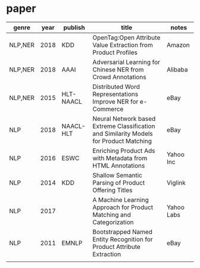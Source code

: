 # paper


| genre   | year | publish   | title                                                                                  | notes      |
| ------- | ---- | --------- | -------------------------------------------------------------------------------------- | ---------- |
| NLP,NER | 2018 | KDD       | OpenTag:Open Attribute Value Extraction from Product Profiles                          | Amazon     |
| NLP,NER | 2018 | AAAI      | Adversarial Learning for Chinese NER from Crowd Annotations                            | Alibaba    |
| NLP,NER | 2015 | HLT-NAACL | Distributed Word Representations Improve NER for e-Commerce                            | eBay       |
| NLP     | 2018 | NAACL-HLT | Neural Network based Extreme Classification and Similarity Models for Product Matching | eBay       |
| NLP     | 2016 | ESWC      | Enriching Product Ads with Metadata from HTML Annotations                              | Yahoo Inc  |
| NLP     | 2014 | KDD       | Shallow Semantic Parsing of Product Offering Titles                                    | Viglink    |
| NLP     | 2017 |           | A Machine Learning Approach for Product Matching and Categorization                    | Yahoo Labs |
| NLP     | 2011 | EMNLP     | Bootstrapped Named Entity Recognition for Product Attribute Extraction                 | eBay       |
|         |      |           |                                                                                        |            |
